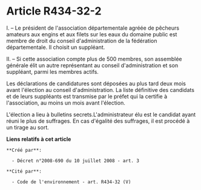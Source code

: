 # Article R434-32-2

I. – Le président de l'association départementale agréée de pêcheurs amateurs aux engins et aux filets sur les eaux du
domaine public est membre de droit du conseil d'administration de la fédération départementale. Il choisit un suppléant.

II. – Si cette association compte plus de 500 membres, son assemblée générale élit un autre représentant au conseil
d'administration et son suppléant, parmi les membres actifs.

Les déclarations de candidatures sont déposées au plus tard deux mois avant l'élection au conseil d'administration. La liste
définitive des candidats et de leurs suppléants est transmise par le préfet qui la certifie à l'association, au moins un mois
avant l'élection.

L'élection a lieu à bulletins secrets.L'administrateur élu est le candidat ayant réuni le plus de suffrages. En cas d'égalité
des suffrages, il est procédé à un tirage au sort.

**Liens relatifs à cet article**

	**Créé par**:

	  - Décret n°2008-690 du 10 juillet 2008 - art. 3

	**Cité par**:

	  - Code de l'environnement - art. R434-32 (V)
